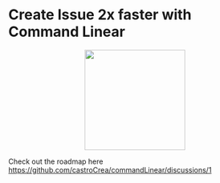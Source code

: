 # Create Issue 2x faster with Command Linear

<p align="center">
    <img src="https://github.com/castroCrea/commandLinear/assets/20707343/241c78f5-33d1-4d9c-965a-1d08472dcdd6" width="200px"/>
</p>

Check out the roadmap here https://github.com/castroCrea/commandLinear/discussions/1
